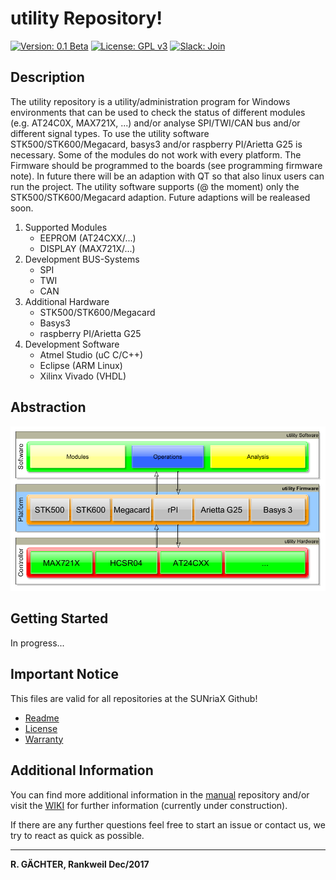 ﻿# utility Repository!

[![Version: 0.1 Beta](https://img.shields.io/badge/Version-0.1%20Beta-red.svg)](https://github.com/sunriax) [![License: GPL v3](https://img.shields.io/badge/License-GPL%20v3-blue.svg)](https://www.gnu.org/licenses/gpl-3.0) [![Slack: Join](https://img.shields.io/badge/Slack-Join-blue.svg)](https://join.slack.com/t/sunriax-technology/shared_invite/enQtMjg3OTE2MjIyMTE2LTU1MmEwNmY5Y2Y3MTNjNzFhYzE5NTFkYWY4NzE0YmQzNzA5NjBkMWQ3ODkyNDI1NjJmMGIwYzMwOGI5ZjA2MDg)

## Description

The utility repository is a utility/administration program for Windows environments that can be used to check the status of different modules (e.g. AT24C0X, MAX721X, ...) and/or analyse SPI/TWI/CAN bus and/or different signal types. To use the utility software STK500/STK600/Megacard, basys3 and/or raspberry PI/Arietta G25 is necessary. Some of the modules do not work with every platform. The Firmware should be programmed to the boards (see programming firmware note). In future there will be an adaption with QT so that also linux users can run the project. The utility software supports (@ the moment) only the STK500/STK600/Megacard adaption. Future adaptions will be realeased soon.

1. Supported Modules
   * EEPROM (AT24CXX/...)
   * DISPLAY (MAX721X/...)
1. Development BUS-Systems
   * SPI
   * TWI
   * CAN
1. Additional Hardware
   * STK500/STK600/Megacard
   * Basys3
   * raspberry PI/Arietta G25
1. Development Software
   * Atmel Studio (uC C/C++)
   * Eclipse (ARM Linux)
   * Xilinx Vivado (VHDL)

## Abstraction

![Graphical Description](https://raw.githubusercontent.com/sunriax/manual/master/docs/image/utility_abstraction.png "Graphical Description")

## Getting Started

In progress...

## Important Notice

This files are valid for all repositories at the SUNriaX Github!
* [Readme](https://github.com/sunriax/manual/blob/master/README.md)
* [License](https://github.com/sunriax/manual/blob/master/LICENSE.md)
* [Warranty](https://github.com/sunriax/manual/blob/master/WARRANTY.md)

## Additional Information

You can find more additional information in the [manual](https://github.com/sunriax/manual/tree/master/docs) repository and/or visit the [WIKI](https://wiki.sunriax.at/) for further information (currently under construction).

If there are any further questions feel free to start an issue or contact us, we try to react as quick as possible.

---
**R. GÄCHTER, Rankweil Dec/2017**
